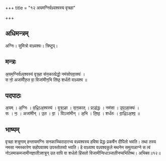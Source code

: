 +++
title = "१२ अयमग्निर्वध्र्यश्वस्य वृत्रहा"

+++
## अधिमन्त्रम्
अग्निः। सुमित्रो वाध्र्यश्वः। त्रिष्टुप्।

## मन्त्रः
अ॒यम॒ग्निर्व॑ध्र्य॒श्वस्य॑ वृत्र॒हा स॑न॒कात्प्रेद्धो॒ नम॑सोपवा॒क्यः॑ ।  
स नो॒ अजा॑मीँरु॒त वा॒ विजा॑मीन॒भि ति॑ष्ठ॒ शर्ध॑तो वाध्र्यश्व ॥

## पदपाठः
अ॒यम् । अ॒ग्निः । व॒ध्रि॒ऽअ॒श्वस्य॑ । वृ॒त्र॒ऽहा । स॒न॒कात् । प्रऽइ॑द्धः । नम॑सा । उ॒प॒ऽवा॒क्यः॑ ।  
सः । नः॒ । अजा॑मीन् । उ॒त । वा॒ । विऽजा॑मीन् । अ॒भि । ति॒ष्ठ॒ । शर्ध॑तः । वा॒ध्रि॒ऽअ॒श्व॒ ॥

## भाष्यम्
वृत्रहा शत्रूणाम् हन्तायमग्निः सनकाच्चिरादारभ्य वध्र्यश्वस्य हविषा प्रेद्धः प्रकर्षेन दीपितो भवति। तथा तस्य नमसा नमस्कारेण सहोपवाक्य उपस्तोतव्यो भवति। हे वाध्र्यश्व वध्र्यश्वकुले मथनेन समुत्पन्नाग्ने स त्वं नोऽस्माकमजामीनज्ञातीञ्शत्रून् उत वापि वा शर्धतो हिंसतो विजामीन्विधाञ्जातीनप्यभितिष्थ। अभिबव॥१२॥